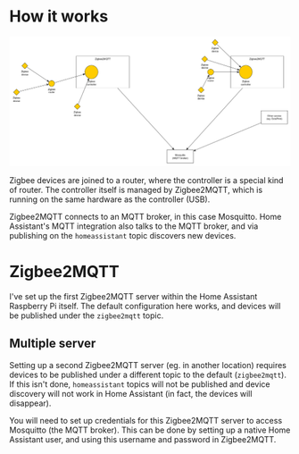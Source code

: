 # How it works

![Image](diagrams/zigbee2mqtt.png)

Zigbee devices are joined to a router, where the controller is a special kind of router. The controller itself is managed by Zigbee2MQTT, which is running on the same hardware as the controller (USB).

Zigbee2MQTT connects to an MQTT broker, in this case Mosquitto. Home Assistant's MQTT integration also talks to the MQTT broker, and via publishing on the `homeassistant` topic discovers new devices.

# Zigbee2MQTT

I've set up the first Zigbee2MQTT server within the Home Assistant Raspberry Pi itself. The default configuration here works, and devices will be published under the `zigbee2mqtt` topic.

## Multiple server

Setting up a second Zigbee2MQTT server (eg. in another location) requires devices to be published under a different topic to the default (`zigbee2mqtt`). If this isn't done, `homeassistant` topics will not be published and device discovery will not work in Home Assistant (in fact, the devices will disappear).

You will need to set up credentials for this Zigbee2MQTT server to access Mosquitto (the MQTT broker). This can be done by setting up a native Home Assistant user, and using this username and password in Zigbee2MQTT.
